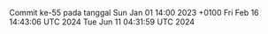Commit ke-55 pada tanggal Sun Jan 01 14:00 2023 +0100
Fri Feb 16 14:43:06 UTC 2024
Tue Jun 11 04:31:59 UTC 2024
